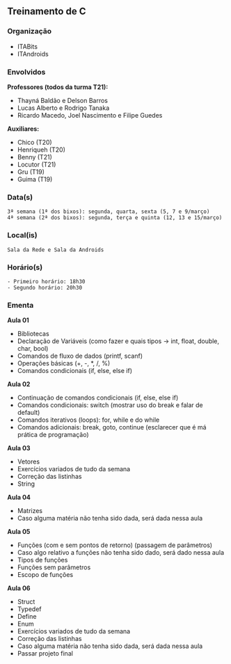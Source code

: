 ## Treinamento de C

### Organização
- ITABits
- ITAndroids

### Envolvidos

**Professores (todos da turma T21):**
- Thayná Baldão e Delson Barros
- Lucas Alberto e Rodrigo Tanaka
- Ricardo Macedo, Joel Nascimento e Filipe Guedes

**Auxiliares:**
- Chico (T20)
- Henriqueh (T20)
- Benny (T21)
- Locutor (T21)
- Gru (T19)
- Guima (T19)

### Data(s)
	3ª semana (1ª dos bixos): segunda, quarta, sexta (5, 7 e 9/março)
	4ª semana (2ª dos bixos): segunda, terça e quinta (12, 13 e 15/março)
	
### Local(is)
	Sala da Rede e Sala da Androids
	
### Horário(s)
	- Primeiro horário: 18h30
	- Segundo horário: 20h30
	
### Ementa

**Aula 01**
- Bibliotecas
- Declaração de Variáveis (como fazer e quais tipos -> int, float, double, char, bool)
- Comandos de fluxo de dados (printf, scanf)
- Operações básicas (+, -, *, /, %)
- Comandos condicionais (if, else, else if)

**Aula 02**
- Continuação de comandos condicionais (if, else, else if)
- Comandos condicionais: switch (mostrar uso do break e falar de default)
- Comandos iterativos (loops): for, while e do while
- Comandos adicionais: break, goto, continue (esclarecer que é má prática de programação)

**Aula 03**
- Vetores
- Exercícios variados de tudo da semana
- Correção das listinhas
- String

**Aula 04**
- Matrizes
- Caso alguma matéria não tenha sido dada, será dada nessa aula

**Aula 05**
- Funções (com e sem pontos de retorno) (passagem de parâmetros)
- Caso algo relativo a funções não tenha sido dado, será dado nessa aula
- Tipos de funções
- Funções sem parâmetros
- Escopo de funções

**Aula 06**
- Struct
- Typedef
- Define
- Enum
- Exercícios variados de tudo da semana
- Correção das listinhas
- Caso alguma matéria não tenha sido dada, será dada nessa aula
- Passar projeto final
